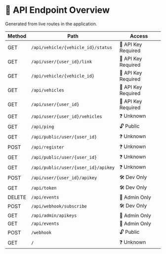 # 📘 API Endpoint Overview

Generated from live routes in the application.

| Method | Path | Access |
|--------|------|--------|
| GET | `/api/vehicle/{vehicle_id}/status` | 🔐 API Key Required |
| GET | `/api/user/{user_id}/link` | 🔐 API Key Required |
| GET | `/api/vehicle/{vehicle_id}` | 🔐 API Key Required |
| GET | `/api/vehicles` | 🔐 API Key Required |
| GET | `/api/user/{user_id}` | 🔐 API Key Required |
| GET | `/api/user/{user_id}/vehicles` | ❓ Unknown |
| GET | `/api/ping` | 🔓 Public |
| GET | `/api/public/user/{user_id}` | ❓ Unknown |
| POST | `/api/register` | ❓ Unknown |
| GET | `/api/public/user/{user_id}` | ❓ Unknown |
| GET | `/api/public/user/{user_id}/apikey` | ❓ Unknown |
| POST | `/api/user/{user_id}/apikey` | 🛠️ Dev Only |
| GET | `/api/token` | 🛠️ Dev Only |
| DELETE | `/api/events` | 👮 Admin Only |
| POST | `/api/webhook/subscribe` | 🛠️ Dev Only |
| GET | `/api/admin/apikeys` | 👮 Admin Only |
| GET | `/api/events` | 👮 Admin Only |
| POST | `/webhook` | 🔓 Public |
| GET | `/` | ❓ Unknown |
